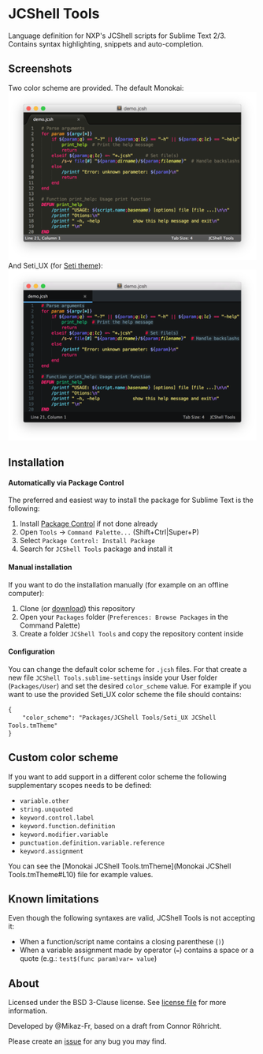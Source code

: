 JCShell Tools
=============

Language definition for NXP's JCShell scripts for Sublime Text 2/3.
Contains syntax highlighting, snippets and auto-completion.

## Screenshots

Two color scheme are provided. The default Monokai:
![Monokai screenshot](support/screenshots/window_monokai.png)
And Seti_UX (for [Seti theme](https://github.com/ctf0/Seti_ST3)):
![Seti screenshot](support/screenshots/window_seti.png)

## Installation

#### Automatically via Package Control

The preferred and easiest way to install the package for Sublime Text is the
following:

1. Install [Package Control](https://sublime.wbond.net/installation) if not done already
2. Open `Tools` → `Command Palette...` (Shift+Ctrl|Super+P)
3. Select `Package Control: Install Package`
4. Search for `JCShell Tools` package and install it

#### Manual installation

If you want to do the installation manually (for example on an offline computer):

1. Clone (or [download](archive/master.zip)) this repository
2. Open your `Packages` folder (`Preferences: Browse Packages` in the Command Palette)
3. Create a folder `JCShell Tools` and copy the repository content inside

#### Configuration

You can change the default color scheme for `.jcsh` files. For that create a new file `JCShell Tools.sublime-settings` inside your User folder (`Packages/User`) and set the desired `color_scheme` value.
For example if you want to use the provided Seti_UX color scheme the file should contains:
```
{
    "color_scheme": "Packages/JCShell Tools/Seti_UX JCShell Tools.tmTheme"
}
```

## Custom color scheme

If you want to add support in a different color scheme the following supplementary scopes needs to be defined:

- `variable.other`
- `string.unquoted`
- `keyword.control.label`
- `keyword.function.definition`
- `keyword.modifier.variable`
- `punctuation.definition.variable.reference`
- `keyword.assignment`

You can see the [Monokai JCShell Tools.tmTheme](Monokai JCShell Tools.tmTheme#L10) file for example values.

## Known limitations

Even though the following syntaxes are valid, JCShell Tools is not accepting it:
    
- When a function/script name contains a closing parenthese (`)`)
- When a variable assignment made by operator (`=`) contains a space or a quote (e.g.: `test$(func param)var= value`)

## About

Licensed under the BSD 3-Clause license. See [license file](LICENSE) for more information.

Developed by @Mikaz-Fr, based on a draft from Connor Röhricht.

Please create an [issue](https://github.com/nxp/jcshell-tools/issues) for any bug you may find.
